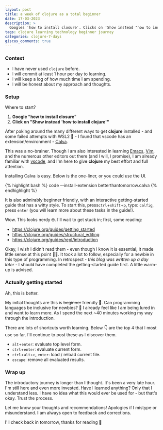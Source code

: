 ```yaml
---
layout: post
title: a week of clojure as a total beginner
date: 17-03-2023
description: >
  Googles 'how to install closure'. Clicks on 'Show instead "how to install clojure"'.
tags: clojure learning technology beginner journey
categories: clojure-7-days
giscus_comments: true
---
```


### Context

- I have never used `clojure` before.
- I will commit at least 1 hour per day to learning.
- I will keep a log of how much time I am spending.
- I will be honest about my approach and thoughts.

### Setup

Where to start?

1. **Google "how to install closure"**
2. **Click on "Show instead 'how to install clojure'"**

After poking around the many different ways to get **clojure** installed - and some failed attempts with WSL2 🥴 - I found that vscode has an extension/environment - [Calva](https://calva.io/).

This was a no-brainer. Though I am also interested in learning [Emacs](https://www.gnu.org/software/emacs/), [Vim](https://www.vim.org/), and the numerous other editors out there (and I will, I promise), I am already familiar with [vscode](https://code.visualstudio.com/), and I'm here to give **clojure** my best effort and full attention.

Installing Calva is easy. Below is the one-liner, or you could use the UI.

{% highlight bash %}
code --install-extension  betterthantomorrow.calva
{% endhighlight %}

It is also admirably beginner friendly, with an interactive getting-started guide that has a witty style. To start this, press`ctrl`+`shift`+`p`, type: `calfig`, press `enter` (you will learn more about these tasks in the guide!).

Wow. This looks nerdy 🤓. I'll wait to get stuck in; first, some reading:

- <https://clojure.org/guides/getting_started>
- <https://clojure.org/guides/structural_editing>
- <https://clojure.org/guides/repl/introduction>

Okay, I wish I didn't read them - even though I know it is essential, it made little sense at this point 🤷‍♂️. It took a lot to follow, especially for a newbie in this type of programming. In retrospect - *this blog was written up a day later* - I should have completed the getting-started guide first. A little warm-up is advised.

### Actually getting started

Ah, this is better.

My initial thoughts are this is ~~beginner~~ friendly 🙌. Can programming languages be inclusive for newbies? 🤔 I already feel like I am being lured in and want to learn more. As I spend the next ~40 minutes working my way through the introduction.

There are lots of shortcuts worth learning. Below 👇 are the top 4 that I most use so far. I'll continue to post these as I discover them.

- `alt`+`enter`: evaluate top level form.
- `ctrl`+`enter`: evaluate current form.
- `ctrl`+`alt`+`c`, `enter`: load / reload current file.
- `escape`: remove all evaluated results.

### Wrap up

The introductory journey is longer than I thought. It's been a very late hour. I'm still here and even more invested. Have I learned anything? Only that I understand less. I have no idea what this would ever be used for - but that's okay. Trust the process.

Let me know your thoughts and recommendations! Apologies if I mistype or misunderstand. I am always open to feedback and corrections.

I'll check back in tomorrow, thanks for reading 🙏
